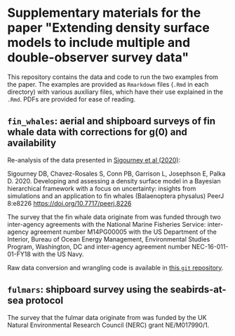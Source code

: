# Supplementary materials for the paper "Extending density surface models to include multiple and double-observer survey data"

This repository contains the data and code to run the two examples from the paper. The examples are provided as `Rmarkdown` files (`.Rmd` in each directory) with various auxiliary files, which have their use explained in the `.Rmd`. PDFs are provided for ease of reading.


## `fin_whales`: aerial and shipboard surveys of fin whale data with corrections for g(0) and availability

Re-analysis of the data presented in [Sigourney et al (2020)](https://peerj.com/articles/8226/):

Sigourney DB, Chavez-Rosales S, Conn PB, Garrison L, Josephson E, Palka D. 2020. Developing and assessing a density surface model in a Bayesian hierarchical framework with a focus on uncertainty: insights from simulations and an application to fin whales (Balaenoptera physalus) PeerJ 8:e8226 https://doi.org/10.7717/peerj.8226

The survey that the fin whale data originate from was funded through two inter-agency agreements with the National Marine Fisheries Service: inter-agency agreement number M14PG00005 with the US Department of the Interior, Bureau of Ocean Energy Management, Environmental Studies Program, Washington, DC and inter-agency agreement number NEC-16-011-01-FY18 with the US Navy.

Raw data conversion and wrangling code is available in [this `git` repository](https://github.com/densitymodelling/nefsc_fin_mrds_dsm).


## `fulmars`: shipboard survey using the seabirds-at-sea protocol

The survey that the fulmar data originate from was funded by the UK Natural Environmental Research Council (NERC) grant NE/M017990/1.
